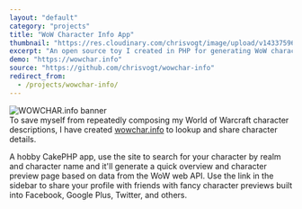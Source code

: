 ```yaml
---
layout: "default"
category: "projects"
title: "WoW Character Info App"
thumbnail: "https://res.cloudinary.com/chrisvogt/image/upload/v1433759656/chrisvogt-me/thumb/wowchar.jpg"
excerpt: "An open source toy I created in PHP for generating WoW character previews using the Battle.NET api. Use to share WoW characters on social networking sites."
demo: "https://wowchar.info"
source: "https://github.com/chrisvogt/wowchar-info"
redirect_from:
  - /projects/wowchar-info/
---
```


<div class="col-xs-12 col-md-4 pull-right">
  <img src="https://cdn.rawgit.com/chrisvogt/wowchar-info/master/webroot/img/og-banner.jpg" class="img img-thumbnail img-responsive" alt="WOWCHAR.info banner">
</div>
To save myself from repeatedly composing my World of Warcraft character descriptions, I have created <a href="https://wowchar.info" title="WOWCHAR.info World of Warcraft Character Sharing Tool">wowchar.info</a> to lookup and share character details.

A hobby CakePHP app, use the site to search for your character by realm and character name and it'll generate a quick overview and character preview page based on data from the WoW web API. Use the link in the sidebar to share your profile with friends with fancy character previews built into Facebook, Google Plus, Twitter, and others.
